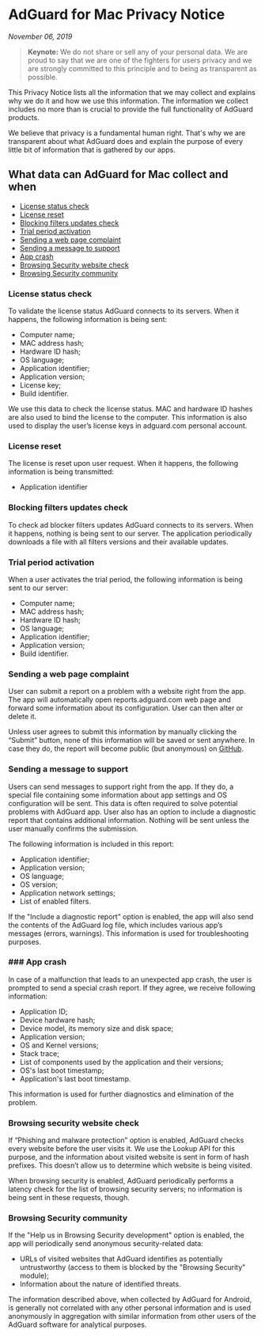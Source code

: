 # AdGuard for Mac Privacy Notice
*November 06, 2019*
> **Keynote:** We do not share or sell any of your personal data. We are proud to say that we are one of the fighters for users privacy and we are strongly committed to this principle and to being as transparent as possible.

This Privacy Notice lists all the information that we may collect and explains why we do it and how we use this information. The information we collect includes no more than is crucial to provide the full functionality of AdGuard products.

We believe that privacy is a fundamental human right. That's why we are transparent about what AdGuard does and explain the purpose of every little bit of information that is gathered by our apps.

## What data can AdGuard for Mac collect and when

* [License status check](#license-status-check)
* [License reset](#license-reset)
* [Blocking filters updates check](#filters-updates-check)
* [Trial period activation](#trial-period-activation)
* [Sending a web page complaint](#web-page-complaint)
* [Sending a message to support](#support-message)
* [App crash](#app-crash)
* [Browsing Security website check](#browsing-security-check)
* [Browsing Security community](#browsing-security-community)

### <a id="license-status-check"></a> License status check

To validate the license status AdGuard connects to its servers. When it happens, the following information is being sent:

* Computer name;
* MAC address hash;
* Hardware ID hash;
* OS language;
* Application identifier;
* Application version;
* License key;
* Build identifier. 

We use this data to check the license status. MAC and hardware ID hashes are also used to bind the license to the computer. This information is also used to display the user’s license keys in adguard.com personal account.

### <a id="license-reset"></a> License reset

The license is reset upon user request. When it happens, the following information is being transmitted:

* Application identifier

### <a id="filters-updates-check"></a> Blocking filters updates check

To check ad blocker filters updates AdGuard connects to its servers. When it happens, nothing is being sent to our server. The application periodically downloads a file with all filters versions and their available updates.

### <a id="trial-period-activation"></a> Trial period activation

When a user activates the trial period, the following information is being sent to our server:

* Computer name;
* MAC address hash;
* Hardware ID hash;
* OS language;
* Application identifier;
* Application version;
* Build identifier.

### <a id="web-page-complaint"></a> Sending a web page complaint

User can submit a report on a problem with a website right from the app. The app will automatically open reports.adguard.com web page and forward some information about its configuration. User can then alter or delete it.

Unless user agrees to submit this information by manually clicking the “Submit” button, none of this information will be saved or sent anywhere. In case they do, the report will become public (but anonymous) on [GitHub](https://github.com/adguardteam/adguardfilters/issues).

### <a id="support-message"></a> Sending a message to support

Users can send messages to support right from the app. If they do, a special file containing some information about app settings and OS configuration will be sent. This data is often required to solve potential problems with AdGuard app. User also has an option to include a diagnostic report that contains additional information. Nothing will be sent unless the user manually confirms the submission. 

The following information is included in this report:

* Application identifier;
* Application version;
* OS language;
* OS version;
* Application network settings;
* List of enabled filters.

If the "Include a diagnostic report" option is enabled, the app will also send the contents of the AdGuard log file, which includes various app’s messages (errors, warnings). This information is used for troubleshooting purposes.

### ### <a id="app-crash"></a> App crash

In case of a malfunction that leads to an unexpected app crash, the user is prompted to send a special crash report. If they agree, we receive following information:

* Application ID;
* Device hardware hash;
* Device model, its memory size and disk space;
* Application version;
* OS and Kernel versions;
* Stack trace;
* List of components used by the application and their versions;
* OS's last boot timestamp;
* Application's last boot timestamp.

This information is used for further diagnostics and elimination of the problem.

### <a id="browsing-security-check"></a> Browsing security website check

If “Phishing and malware protection” option is enabled, AdGuard checks every website before the user visits it. We use the Lookup API for this purpose, and the information about visited website is sent in form of hash prefixes. This doesn’t allow us to determine which website is being visited.

When browsing security is enabled, AdGuard periodically performs a latency check for the list of browsing security servers; no information is being sent in these requests, though.

### <a id="browsing-security-community"></a> Browsing Security community

If the "Help us in Browsing Security development" option is enabled, the app will periodically send anonymous security-related data:

* URLs of visited websites that AdGuard identifies as potentially untrustworthy (access to them is blocked by the "Browsing Security" module);
* Information about the nature of identified threats.

The information described above, when collected by AdGuard for Android, is generally not correlated with any other personal information and is used anonymously in aggregation with similar information from other users of the AdGuard software for analytical purposes.